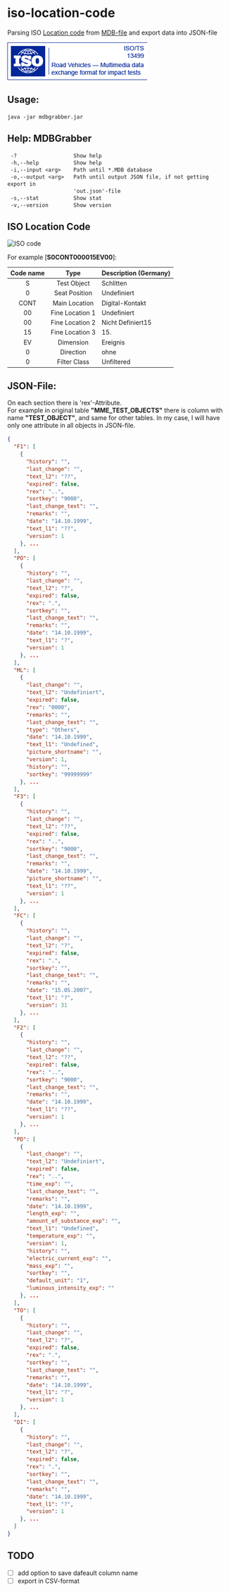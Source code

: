 # iso-location-code
Parsing ISO [Location code][isoForum] from [MDB-file][isoDB] and export data into JSON-file

![ISO TS14399](images/iso_headerLeft.gif)

## Usage: 
```
java -jar mdbgrabber.jar
```

## Help: MDBGrabber
```
 -?                  Show help
 -h,--help           Show help
 -i,--input <arg>    Path until *.MDB database
 -o,--output <arg>   Path until output JSON file, if not getting export in
                     'out.json'-file
 -s,--stat           Show stat
 -v,--version        Show version
```

## ISO Location Code
![ISO code](https://cdn.rawgit.com/cyberkatze/iso-location-code/master/images/ilc.svg)

For example [**S0CONT000015EV00**]:

Code name | Type | Description (Germany)
:---: | :---: | ---
S | Test Object |Schlitten
0 | Seat Position | Undefiniert
CONT | Main Location | Digital-Kontakt
00 | Fine Location 1 | Undefiniert
00 | Fine Location 2 | Nicht Definiert15
15 | Fine Location 3 | 15.
EV | Dimension | Ereignis
0 | Direction | ohne
0 | Filter Class | Unfiltered

## JSON-File:

On each section there is 'rex'-Attribute.  
For example in original table **"MME_TEST_OBJECTS"** there is column with name **"TEST_OBJECT"**, and same for other tables. In my case, I will have only one attribute in all objects in JSON-file.

```json
{
  "F1": [
    {
      "history": "",
      "last_change": "",
      "text_l2": "??",
      "expired": false,
      "rex": "..",
      "sortkey": "9000",
      "last_change_text": "",
      "remarks": "",
      "date": "14.10.1999",
      "text_l1": "??",
      "version": 1
    }, ...
  ],
  "PO": [
    {
      "history": "",
      "last_change": "",
      "text_l2": "?",
      "expired": false,
      "rex": ".",
      "sortkey": "",
      "last_change_text": "",
      "remarks": "",
      "date": "14.10.1999",
      "text_l1": "?",
      "version": 1
    }, ...
  ],
  "ML": [
    {
      "last_change": "",
      "text_l2": "Undefiniert",
      "expired": false,
      "rex": "0000",
      "remarks": "",
      "last_change_text": "",
      "type": "Others",
      "date": "14.10.1999",
      "text_l1": "Undefined",
      "picture_shortname": "",
      "version": 1,
      "history": "",
      "sortkey": "99999999"
    }, ...
  ],
  "F3": [
    {
      "history": "",
      "last_change": "",
      "text_l2": "??",
      "expired": false,
      "rex": "..",
      "sortkey": "9000",
      "last_change_text": "",
      "remarks": "",
      "date": "14.10.1999",
      "picture_shortname": "",
      "text_l1": "??",
      "version": 1
    }, ...
  ],
  "FC": [
    {
      "history": "",
      "last_change": "",
      "text_l2": "?",
      "expired": false,
      "rex": ".",
      "sortkey": "",
      "last_change_text": "",
      "remarks": "",
      "date": "15.05.2007",
      "text_l1": "?",
      "version": 31
    }, ...
  ],
  "F2": [
    {
      "history": "",
      "last_change": "",
      "text_l2": "??",
      "expired": false,
      "rex": "..",
      "sortkey": "9000",
      "last_change_text": "",
      "remarks": "",
      "date": "14.10.1999",
      "text_l1": "??",
      "version": 1
    }, ...
  ],
  "PD": [
    {
      "last_change": "",
      "text_l2": "Undefiniert",
      "expired": false,
      "rex": "..",
      "time_exp": "",
      "last_change_text": "",
      "remarks": "",
      "date": "14.10.1999",
      "length_exp": "",
      "amount_of_substance_exp": "",
      "text_l1": "Undefined",
      "temperature_exp": "",
      "version": 1,
      "history": "",
      "electric_current_exp": "",
      "mass_exp": "",
      "sortkey": "",
      "default_unit": "1",
      "luminous_intensity_exp": ""
    }, ...
  ],
  "TO": [
    {
      "history": "",
      "last_change": "",
      "text_l2": "?",
      "expired": false,
      "rex": ".",
      "sortkey": "",
      "last_change_text": "",
      "remarks": "",
      "date": "14.10.1999",
      "text_l1": "?",
      "version": 1
    }, ...
  ],
  "DI": [
    {
      "history": "",
      "last_change": "",
      "text_l2": "?",
      "expired": false,
      "rex": ".",
      "sortkey": "",
      "last_change_text": "",
      "remarks": "",
      "date": "14.10.1999",
      "text_l1": "?",
      "version": 1
    }, ...
  ]
}
```

## TODO

- [ ] add option to save dafeault column name
- [ ] export in CSV-format

[isoDB]: http://www.iso-mme.org/forum/viewtopic.php?f=105&t=441
[isoForum]: http://www.iso-mme.org/forum/

